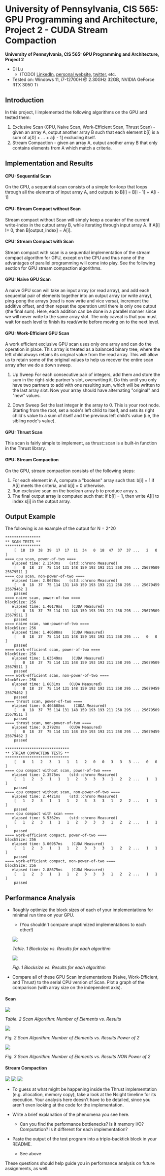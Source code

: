 University of Pennsylvania, CIS 565: GPU Programming and Architecture, Project 2 - CUDA Stream Compaction
======================

**University of Pennsylvania, CIS 565: GPU Programming and Architecture, Project 2**

* Di Lu
  * (TODO) [LinkedIn](), [personal website](), [twitter](), etc.
* Tested on: Windows 11, i7-12700H @ 2.30GHz 32GB, NVIDIA GeForce RTX 3050 Ti

## Introduction

In this project, I implemented the following algorithms on the GPU and tested them:

1. Exclusive Scan (CPU, Naive Scan, Work-Efficient Scan, Thrust Scan) - given an array A, output another array B such that each element b\[i\]
is a sum of a\[0\] + ... + a\[i - 1\] excluding itself.
2. Stream Compaction - given an array A, output another array B that only contains elements from A which match a criteria.

## Implementation and Results
#### CPU: Sequential Scan 

On the CPU, a sequential scan consists of a simple for-loop that loops through all the elements
of input array A, and outputs to B[i] = B[i - 1] + A[i - 1]

#### CPU: Stream Compact without Scan

Stream compact without Scan will simply keep a counter of the current write-index in the output array B, 
while iterating through input array A. If A[i] != 0, then B[output_index] = A[i].

#### CPU: Stream Compact with Scan

Stream compact with scan is a sequential implementation of the stream compact algorithm for GPU, except on the CPU
and thus none of the advantages of parallel programming will come into play. See the following section for GPU stream
compaction algorithms. 

#### GPU: Naive GPU Scan

A naive GPU scan will take an input array (or read array), and add each sequential pair of elements together
into an output array (or write array), ping-pong the arrays (read is now write and vice versa), increment the
additive offset, and then repeat the operation until there is only one output (the final sum). Here, each addition
can be done in a parallel manner since we will never write to the same array slot. The only caveat is that you must
wait for each level to finish its read/write before moving on to the next level.

#### GPU: Work-Efficient GPU Scan

A work efficient exclusive GPU scan uses only one array and can do the operation in place. This array is treated as a balanced
binary tree, where the left child always retains its original value from the read array. This will allow us to 
retain some of the original values to help us recover the entire scan array after we do a down sweep.

1. Up Sweep
For each consecutive pair of integers, add them and store the sum in the right-side partner's slot, overwriting it.
Do this until you only have two partners to add with one resulting sum, which will be written to the last array slot.
Now your array should have alternating "original" and "new" values. 

3. Down Sweep
Set the last integer in the array to 0. This is your root node. Starting from the root, set a node's left child to itself, 
and sets its right child's value to a sum of itself and the previous left child's value (i.e, the sibling node's value).

#### GPU: Thrust Scan

This scan is fairly simple to implement, as thrust::scan is a built-in function in the Thrust library.

#### GPU: Stream Compaction

On the GPU, stream compaction consists of the following steps: 

1. For each element in A, compute a "boolean" array such that: b[i] = 1 if A[i] meets the criteria, and b[i] = 0 otherwise.
2. Run exclusive scan on the boolean array b to produce array s.
3. The final output array is computed such that: if b[i] = 1, then write A[i] to index s[i] in the output array.

## Output Example

The following is an example of the output for N = 2^20
```
****************
** SCAN TESTS **
****************
    [  18  19  38  39  17  17  11  34   0  18  47  37  37 ...   2   0 ]
==== cpu scan, power-of-two ====
   elapsed time: 2.1343ms    (std::chrono Measured)
    [   0  18  37  75 114 131 148 159 193 193 211 258 295 ... 25679509 25679511 ]
==== cpu scan, non-power-of-two ====
   elapsed time: 2.0678ms    (std::chrono Measured)
    [   0  18  37  75 114 131 148 159 193 193 211 258 295 ... 25679459 25679462 ]
    passed
==== naive scan, power-of-two ====
blockSize: 256
   elapsed time: 1.40179ms    (CUDA Measured)
    [   0  18  37  75 114 131 148 159 193 193 211 258 295 ... 25679509 25679511 ]
    passed
==== naive scan, non-power-of-two ====
blockSize: 256
   elapsed time: 1.40688ms    (CUDA Measured)
    [   0  18  37  75 114 131 148 159 193 193 211 258 295 ...   0   0 ]
    passed
==== work-efficient scan, power-of-two ====
blockSize: 256
   elapsed time: 1.63549ms    (CUDA Measured)
    [   0  18  37  75 114 131 148 159 193 193 211 258 295 ... 25679509 25679511 ]
    passed
==== work-efficient scan, non-power-of-two ====
blockSize: 256
   elapsed time: 1.6831ms    (CUDA Measured)
    [   0  18  37  75 114 131 148 159 193 193 211 258 295 ... 25679459 25679462 ]
    passed
==== thrust scan, power-of-two ====
   elapsed time: 0.404608ms    (CUDA Measured)
    [   0  18  37  75 114 131 148 159 193 193 211 258 295 ... 25679509 25679511 ]
    passed
==== thrust scan, non-power-of-two ====
   elapsed time: 0.3792ms    (CUDA Measured)
    [   0  18  37  75 114 131 148 159 193 193 211 258 295 ... 25679459 25679462 ]
    passed

*****************************
** STREAM COMPACTION TESTS **
*****************************
    [   0   1   2   3   1   1   1   2   0   0   3   3   3 ...   0   0 ]
==== cpu compact without scan, power-of-two ====
   elapsed time: 2.3575ms    (std::chrono Measured)
    [   1   2   3   1   1   1   2   3   3   3   1   2   2 ...   1   1 ]
    passed
==== cpu compact without scan, non-power-of-two ====
   elapsed time: 2.4421ms    (std::chrono Measured)
    [   1   2   3   1   1   1   2   3   3   3   1   2   2 ...   1   1 ]
    passed
==== cpu compact with scan ====
   elapsed time: 6.5362ms    (std::chrono Measured)
    [   1   2   3   1   1   1   2   3   3   3   1   2   2 ...   1   1 ]
    passed
==== work-efficient compact, power-of-two ====
blockSize: 256
   elapsed time: 3.06957ms    (CUDA Measured)
    [   1   2   3   1   1   1   2   3   3   3   1   2   2 ...   1   1 ]
    passed
==== work-efficient compact, non-power-of-two ====
blockSize: 256
   elapsed time: 2.88675ms    (CUDA Measured)
    [   1   2   3   1   1   1   2   3   3   3   1   2   2 ...   1   1 ]
    passed
```

## Performance Analysis

* Roughly optimize the block sizes of each of your implementations for minimal
  run time on your GPU.
  * (You shouldn't compare unoptimized implementations to each other!)
  
  ![](img/blocksizeTable.png)
  
    _Table. 1 Blocksize vs. Results for each algorithm_
    
  ![](img/blocksize.png)
  
  _Fig. 1 Blocksize vs. Results for each algorithm_

* Compare all of these GPU Scan implementations (Naive, Work-Efficient, and
  Thrust) to the serial CPU version of Scan. Plot a graph of the comparison
  (with array size on the independent axis).
#### Scan
  ![](img/scanTable.png)
  
  _Table. 2 Scan Algorithm: Number of Elements vs. Results_
  
  ![](img/scanpow2.png)
  
   _Fig. 2 Scan Algorithm: Number of Elements vs. Results Power of 2_
    
  ![](img/scannotpow2.png)
  
  _Fig. 3 Scan Algorithm: Number of Elements vs. Results NON Power of 2_
  
#### Stream Compaction
  ![](img/streamTable.png)
  ![](img/streampow2.png)
  ![](img/streamnotpow2.png)
  * To guess at what might be happening inside the Thrust implementation (e.g.
    allocation, memory copy), take a look at the Nsight timeline for its
    execution. Your analysis here doesn't have to be detailed, since you aren't
    even looking at the code for the implementation.

* Write a brief explanation of the phenomena you see here.
  * Can you find the performance bottlenecks? Is it memory I/O? Computation? Is
    it different for each implementation?

* Paste the output of the test program into a triple-backtick block in your
  README.
  * See above

These questions should help guide you in performance analysis on future
assignments, as well.






